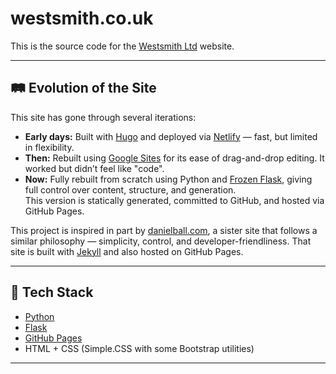 # westsmith.co.uk

This is the source code for the [Westsmith Ltd](https://westsmith.co.uk) website.

---

## 🛤️ Evolution of the Site

This site has gone through several iterations:

- **Early days:** Built with [Hugo](https://gohugo.io) and deployed via [Netlify](https://www.netlify.com) — fast, but limited in flexibility.
- **Then:** Rebuilt using [Google Sites](https://sites.google.com) for its ease of drag-and-drop editing. It worked but didn’t feel like "code".
- **Now:** Fully rebuilt from scratch using Python and [Frozen Flask](https://pythonhosted.org/Frozen-Flask/), giving full control over content, structure, and generation.  
  This version is statically generated, committed to GitHub, and hosted via GitHub Pages.

This project is inspired in part by [danielball.com](https://danielball.com), a sister site that follows a similar philosophy — simplicity, control, and developer-friendliness. That site is built with [Jekyll](https://jekyllrb.com) and also hosted on GitHub Pages.

---

## 🧰 Tech Stack

- [Python](https://www.python.org/)
- [Flask](https://flask.palletsprojects.com/)
- [GitHub Pages](https://pages.github.com/)
- HTML + CSS (Simple.CSS with some Bootstrap utilities)

---